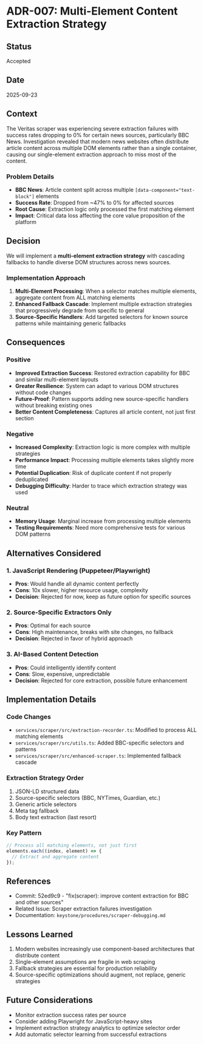 # ADR-007: Multi-Element Content Extraction Strategy

## Status
Accepted

## Date
2025-09-23

## Context
The Veritas scraper was experiencing severe extraction failures with success rates dropping to 0% for certain news sources, particularly BBC News. Investigation revealed that modern news websites often distribute article content across multiple DOM elements rather than a single container, causing our single-element extraction approach to miss most of the content.

### Problem Details
- **BBC News**: Article content split across multiple `[data-component="text-block"]` elements
- **Success Rate**: Dropped from ~47% to 0% for affected sources
- **Root Cause**: Extraction logic only processed the first matching element
- **Impact**: Critical data loss affecting the core value proposition of the platform

## Decision
We will implement a **multi-element extraction strategy** with cascading fallbacks to handle diverse DOM structures across news sources.

### Implementation Approach
1. **Multi-Element Processing**: When a selector matches multiple elements, aggregate content from ALL matching elements
2. **Enhanced Fallback Cascade**: Implement multiple extraction strategies that progressively degrade from specific to general
3. **Source-Specific Handlers**: Add targeted selectors for known source patterns while maintaining generic fallbacks

## Consequences

### Positive
- **Improved Extraction Success**: Restored extraction capability for BBC and similar multi-element layouts
- **Greater Resilience**: System can adapt to various DOM structures without code changes
- **Future-Proof**: Pattern supports adding new source-specific handlers without breaking existing ones
- **Better Content Completeness**: Captures all article content, not just first section

### Negative
- **Increased Complexity**: Extraction logic is more complex with multiple strategies
- **Performance Impact**: Processing multiple elements takes slightly more time
- **Potential Duplication**: Risk of duplicate content if not properly deduplicated
- **Debugging Difficulty**: Harder to trace which extraction strategy was used

### Neutral
- **Memory Usage**: Marginal increase from processing multiple elements
- **Testing Requirements**: Need more comprehensive tests for various DOM patterns

## Alternatives Considered

### 1. JavaScript Rendering (Puppeteer/Playwright)
- **Pros**: Would handle all dynamic content perfectly
- **Cons**: 10x slower, higher resource usage, complexity
- **Decision**: Rejected for now, keep as future option for specific sources

### 2. Source-Specific Extractors Only
- **Pros**: Optimal for each source
- **Cons**: High maintenance, breaks with site changes, no fallback
- **Decision**: Rejected in favor of hybrid approach

### 3. AI-Based Content Detection
- **Pros**: Could intelligently identify content
- **Cons**: Slow, expensive, unpredictable
- **Decision**: Rejected for core extraction, possible future enhancement

## Implementation Details

### Code Changes
- `services/scraper/src/extraction-recorder.ts`: Modified to process ALL matching elements
- `services/scraper/src/utils.ts`: Added BBC-specific selectors and patterns
- `services/scraper/src/enhanced-scraper.ts`: Implemented fallback cascade

### Extraction Strategy Order
1. JSON-LD structured data
2. Source-specific selectors (BBC, NYTimes, Guardian, etc.)
3. Generic article selectors
4. Meta tag fallback
5. Body text extraction (last resort)

### Key Pattern
```typescript
// Process all matching elements, not just first
elements.each((index, element) => {
  // Extract and aggregate content
});
```

## References
- Commit: 52ed9c9 - "fix(scraper): improve content extraction for BBC and other sources"
- Related Issue: Scraper extraction failures investigation
- Documentation: `keystone/procedures/scraper-debugging.md`

## Lessons Learned
1. Modern websites increasingly use component-based architectures that distribute content
2. Single-element assumptions are fragile in web scraping
3. Fallback strategies are essential for production reliability
4. Source-specific optimizations should augment, not replace, generic strategies

## Future Considerations
- Monitor extraction success rates per source
- Consider adding Playwright for JavaScript-heavy sites
- Implement extraction strategy analytics to optimize selector order
- Add automatic selector learning from successful extractions